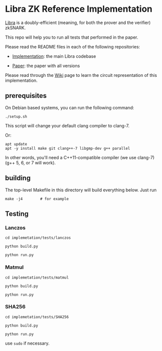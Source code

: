 # Libra ZK Reference Implementation

[Libra](https://eprint.iacr.org/2019/317) is a doubly-efficient (meaning,
for both the prover and the verifier) zkSNARK.

This repo will help you to run all tests that performed in the paper.

Please read the README files in each of the following repositories:

- [Implementation](https://github.com/sunblaze-ucb/fastZKP/tree/master/implementation): the main Libra codebase

- [Paper](https://github.com/sunblaze-ucb/fastZKP/tree/master/paper): the paper with all versions

Please read through the [Wiki](https://github.com/sunblaze-ucb/fastZKP/wiki/Circuit-description) page to learn the circuit representation of this implementation.

## prerequisites ##

On Debian based systems, you can run the following command:

    ./setup.sh
    
This script will change your default clang compiler to clang-7.

Or:

    apt update
    apt -y install make git clang++-7 libgmp-dev g++ parallel

In other words, you'll need a C++11-compatible compiler (we use clang-7) (g++ 5, 6, or 7 will work).

## building ##

The top-level Makefile in this directory will build everything below. Just run

    make -j4        # for example

## Testing ##
### Lanczos
`cd implemetation/tests/lanczos`

`python build.py`

`python run.py`

### Matmul
`cd implemetation/tests/matmul`

`python build.py`

`python run.py`

### SHA256
`cd implemetation/tests/SHA256`

`python build.py`

`python run.py`

use `sudo` if necessary.
